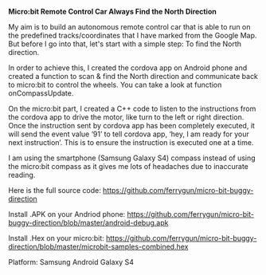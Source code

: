 <b>Micro:bit Remote Control Car Always Find the North Direction</b>

My aim is to build an autonomous remote control car that is able to run on the predefined tracks/coordinates  that I have marked from the Google Map.
But before I go into that,  let's start with a simple step:  To find the North direction.

In order to achieve this, I created the cordova app on Android phone and created a function to scan &  find the North direction and communicate back to micro:bit to control the wheels. You can take a look at function onCompassUpdate.

On the micro:bit part, I created a C++ code to listen to the instructions from the cordova app to drive the motor, like turn to the left or right direction. Once the instruction sent by cordova app has been completely executed, it will send  the event value ‘91’ to tell cordova app, ‘hey, I am ready for your next instruction’. This is to ensure the instruction is executed one at a time.

I am using the smartphone (Samsung Galaxy S4)  compass instead of using the micro:bit compass as it gives me lots of headaches due to  inaccurate reading. 

Here is the full source code:
https://github.com/ferrygun/micro-bit-buggy-direction

Install .APK on your Andriod phone:
https://github.com/ferrygun/micro-bit-buggy-direction/blob/master/android-debug.apk

Install .Hex on your micro:bit:
https://github.com/ferrygun/micro-bit-buggy-direction/blob/master/microbit-samples-combined.hex

Platform:
Samsung Android Galaxy S4
